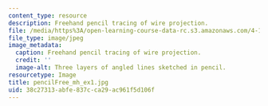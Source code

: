 ```yaml
---
content_type: resource
description: Freehand pencil tracing of wire projection.
file: /media/https%3A/open-learning-course-data-rc.s3.amazonaws.com/4-111-introduction-to-architecture-environmental-design-spring-2014/38c27313abfe837cca29ac961f5d106f_pencilFree_mh_ex1.jpg
file_type: image/jpeg
image_metadata:
  caption: Freehand pencil tracing of wire projection.
  credit: ''
  image-alt: Three layers of angled lines sketched in pencil.
resourcetype: Image
title: pencilFree_mh_ex1.jpg
uid: 38c27313-abfe-837c-ca29-ac961f5d106f
---
```

